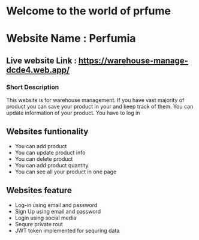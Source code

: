 # Welcome to the world of prfume

# Website Name : Perfumia

## Live website Link : https://warehouse-manage-dcde4.web.app/

### Short Description
This website is for warehouse management. If you have vast majority of product you can save your product in your and keep track of them. You can update information of your product. You have to log in 

## Websites funtionality
* You can add product
* You can update product info
* You can delete product
* You can add product quantity
* You can see all your product in one page

## Websites feature
* Log-in using email and password
* Sign Up using email and password
* Login using social media
* Sequre private rout
* JWT token implemented for sequring data
